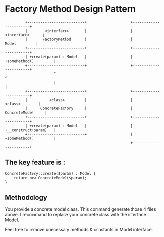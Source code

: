 # Factory Method Design Pattern

```
         +--------------------------+                    +-----------------------+
         |        <interface>       |                    |      <interface>      | 
         |       FactoryMethod      |                    |         Model         |
         +--------------------------+                    +-----------------------+
         | +create(param) : Model   |                    | +someMethod()         | 
         +--------------------------+                    +-----------------------+         
                      ^                                               ^
                      |                                               |
         +--------------------------+                    +-----------------------+
         |          <class>         |                    |        <class>        | 
         |      ConcreteFactory     |                    |     ConcreteModel     |
         +--------------------------+                    +-----------------------+
         | +create(param) : Model   |                    | +__construct(param)   | 
         +--------------------------+                    | +someMethod()         |
                                                         +-----------------------+
```

## The key feature is : 

```
ConcreteFactory::create($param) : Model {
    return new ConcreteModel($param);
}
```

## Methodology
You provide a concrete model class. 
This command generate those 4 files above.
I recommand to replace your concrete class with the interface Model.

Feel free to remove unecessary methods & constants in Model interface.